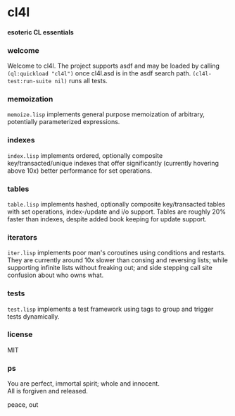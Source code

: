 # cl4l
#### esoteric CL essentials

### welcome
Welcome to cl4l. The project supports asdf and may be loaded by calling ```(ql:quickload "cl4l")``` once cl4l.asd is in the asdf search path. ```(cl4l-test:run-suite nil)``` runs all tests.

### memoization
```memoize.lisp``` implements general purpose memoization of arbitrary, potentially parameterized expressions.

### indexes
```index.lisp``` implements ordered, optionally composite key/transacted/unique indexes that offer significantly (currently hovering above 10x) better performance for set operations.

### tables
```table.lisp``` implements hashed, optionally composite key/transacted tables with set operations, index-/update and i/o support. Tables are roughly 20% faster than indexes, despite added book keeping for update support.

### iterators
```iter.lisp``` implements poor man's coroutines using conditions and restarts. They are currently around 10x slower than consing and reversing lists; while supporting infinite lists without freaking out; and side stepping call site confusion about who owns what.

### tests
```test.lisp``` implements a test framework using tags to group and trigger tests dynamically.

### license
MIT

### ps
You are perfect, immortal spirit; whole and innocent.<br/>
All is forgiven and released.

peace, out<br/>
